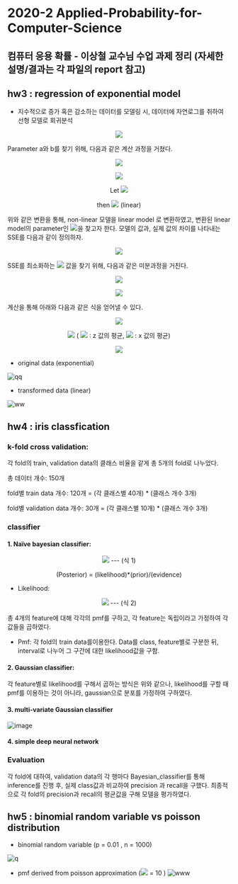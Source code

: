 # 2020-2 Applied-Probability-for-Computer-Science
##  컴퓨터 응용 확률 - 이상철 교수님 수업 과제 정리 (자세한 설명/결과는 각 파일의 report 참고)

## hw3 : regression of exponential model
-	지수적으로 증가 혹은 감소하는 데이터를 모델링 시, 데이터에 자연로그를 취하여 선형 모델로 회귀분석

<p align="center"><img src="https://render.githubusercontent.com/render/math?math=y=a\times e^{bx}"></p>

Parameter a와 b를 찾기 위해, 다음과 같은 계산 과정을 거쳤다.

<p align="center"><img src="https://render.githubusercontent.com/render/math?math=y=ae^{bx}"></p>

<p align="center"><img src="https://render.githubusercontent.com/render/math?math=\ln{y}=\ln{\left(ae^{bx}\right)}=\ln{a} %2B bx"></p>

<p align="center">Let <img src="https://render.githubusercontent.com/render/math?math=\ \ln{y}=z,\ln{a}=a_0,b=a_1,"></p>

<p align="center">then <img src="https://render.githubusercontent.com/render/math?math=z=a_0 %2B a_1x  ">
(linear)</p>

위와 같은 변환을 통해, non-linear 모델을 linear model 로 변환하였고, 
변환된 linear model의 parameter인 <img src="https://render.githubusercontent.com/render/math?math=a_0 , a_1">을 찾고자 한다.
모델의 값과, 실제 값의 차이를 나타내는 SSE를 다음과 같이 정의하자.
<p align="center"><img src="https://render.githubusercontent.com/render/math?math=SSE=\ \sum\ \ {(\ z_i-\ \widehat{z_i})}^2\  = =\ \sum\ \ {(\ z_i-\ a_0-a_1x_i)}^2"></p>

SSE를 최소화하는 <img src="https://render.githubusercontent.com/render/math?math=a_0 , a_1"> 값을 찾기 위해, 다음과 같은 미분과정을 거친다.

<p align="center"><img src="https://render.githubusercontent.com/render/math?math=\frac{\partial SSE\ }{\partial a_0} = 2\sum\left(\ z_i-\ a_0-a_1x_i\ \right)\left(-1\right)=0\ "></p>
			
<p align="center"><img src="https://render.githubusercontent.com/render/math?math=\frac{\partial SSE\ }{\partial a_1} = 2\sum\left(\ z_i-\ a_0-a_1x_i\ \right)\left(-x_i\right) = 0"></p>

계산을 통해 아래와 다음과 같은 식을 얻어낼 수 있다.

<p align="center"><img src="https://render.githubusercontent.com/render/math?math=\large a_1\ =\frac{\ n\sum_{i=1}^{n}{z_ix_i}-\ \sum_{i=1}^{n}z_i\sum_{i=1}^{n}x_i}{n\sum_{i=1}^{n}{x_i}^2-\left(\sum_{i=1}^{n}x_i\right)^2}"></p>

<p align="center"><img src="https://render.githubusercontent.com/render/math?math=a_0\ =\overline{z}\ -a_1\overline{x}">    ( <img src="https://render.githubusercontent.com/render/math?math=\overline{z}"> ∶ z 값의 평균, <img src="https://render.githubusercontent.com/render/math?math=\overline{x}"> : x 값의 평균) </p>

                  
<p align="center"><img src="https://render.githubusercontent.com/render/math?math=a\ =e^{a_0}, b\ = a_1"></p>

- original data (exponential)

![qq](https://user-images.githubusercontent.com/35826556/109385047-46526f80-7934-11eb-84c9-1abe3b0ea632.png)

- transformed data (linear)

![ww](https://user-images.githubusercontent.com/35826556/109385064-713cc380-7934-11eb-90f5-618da86f157b.png)

## hw4 : iris classfication
### k-fold cross validation: 
각 fold의 train, validation data의 클래스 비율을 같게 총 5개의 fold로 나누었다.

총 데이터 개수: 150개

fold별 train data 개수: 120개 = (각 클래스별 40개) * (클래스 개수 3개)

fold별 validation data 개수: 30개 = (각 클래스별 10개) * (클래스 개수 3개)

### classifier
#### 1. Naïve bayesian classifier:
<p align="center"><img src="https://render.githubusercontent.com/render/math?math=P\left(c| x\right)=P\left(x| w_j\right)\ P\left(w_j\right)\ /\ P(x)"> --- (식 1)</p>

<p align="center">(Posterior) = (likelihood)*(prior)/(evidence)</p>

  - Likelihood: 
<p align="center"><img src="https://render.githubusercontent.com/render/math?math=P\left(x| w_j\right)=P\left(x_1| w_j\right)P\left(x_2| w_j\right)P\left(x_3| w_j\right)P\left(x_4| w_j\right)"> --- (식 2)</p>

총 4개의 feature에 대해 각각의 pmf를 구하고, 각 feature는 독립이라고 가정하여 각 값들을 곱하였다.

  - Pmf: 
	각 fold의 train data를이용한다. 
	Data를 class, feature별로 구분한 뒤, interval로 나누어 그 구간에 대한 likelihood값을 구함. 


#### 2. Gaussian classifier:
 
 각 feature별로 likelihood를 구해서 곱하는 방식은 위와 같으나, likelihood를 구할 때 pmf를 이용하는 것이 아니라, gaussian으로 분포를 가정하여 구하였다. 


#### 3. multi-variate Gaussian classifier

![image](https://user-images.githubusercontent.com/35826556/109386355-88cc7a00-793d-11eb-8040-34ff3086b3d2.png)

#### 4. simple deep neural network

### Evaluation
각 fold에 대하여, validation data의 각 행마다 Bayesian_classifier를 통해 inference를 진행 후, 실제 class값과 비교하여 precision 과 recall을 구했다.
최종적으로 각 fold의 precision과 recall의 평균값을 구해 모델을 평가하였다.


## hw5 : binomial random variable vs poisson distribution

- binomial random variable (p = 0.01 , n = 1000)

![q](https://user-images.githubusercontent.com/35826556/109385931-9c2a1600-793a-11eb-8133-1d2f1c40ffb9.png)

- pmf derived from poisson approximation (<img src="https://render.githubusercontent.com/render/math?math=\lambda">  = 10 )
![www](https://user-images.githubusercontent.com/35826556/109385934-9df3d980-793a-11eb-90c3-4225e85e0844.png)
